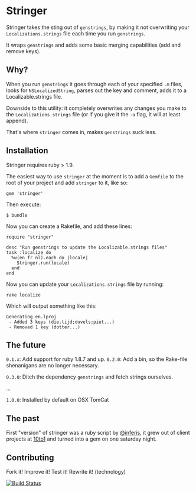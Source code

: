 # Stringer

Stringer takes the sting out of `genstrings`, by making it not overwriting your `Localizations.strings` file each time you run `genstrings`.

It wraps `genstrings` and adds some basic merging capabilities (add and remove keys).

## Why?

When you run `genstrings` it goes through each of your specified `.m` files, looks for `NSLocalizedString`, parses out the key and comment, adds it to a Localizable.strings file.

Downside to this utility: it completely overwrites any changes you make to the `Localizations.strings` file (or if you give it the `-a` flag, it will at least append).

That's where `stringer` comes in, makes `genstrings` suck less.

## Installation

Stringer requires ruby > 1.9.

The easiest way to use `stringer` at the moment is to add a `Gemfile` to the root of your project and add `stringer` to it, like so:

    gem 'stringer'

Then execute:

    $ bundle

Now you can create a Rakefile, and add these lines:

    require "stringer"

    desc "Run genstrings to update the Localizable.strings files"
    task :localize do
      %w(en fr nl).each do |locale|
        Stringer.run(locale)
      end
    end

Now you can update your `Localizations.strings` file by running:

    rake localize

Which will output something like this:

    Generating en.lproj
     - Added 3 keys (die.tijd;duvels;piet...)
     - Removed 1 key (dotter...)

## The future

`0.1.x`: Add support for ruby 1.8.7 and up.
`0.2.0`: Add a bin, so the Rake-file shenanigans are no longer necessary.

`0.3.0`: Ditch the dependency `genstrings` and fetch strings ourselves.

...

`1.0.0`: Installed by default on OSX TomCat

## The past

First "version" of stringer was a ruby script by [@inferis](http://twitter.com/inferis), it grew out of client projects at [10to1](http://10to1.be) and turned into a gem on one saturday night.

## Contributing

Fork it! Improve it! Test it! Rewrite it! (technology)

[![Build Status](https://secure.travis-ci.org/pjaspers/stringer.png?branch=master)](http://travis-ci.org/pjaspers/stringer)
